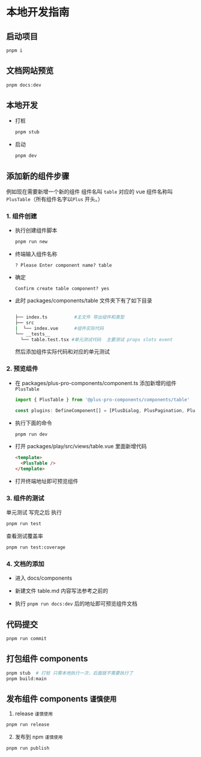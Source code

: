 # 本地开发指南

## 启动项目

```sh
pnpm i
```

## 文档网站预览

```sh
pnpm docs:dev
```

## 本地开发

- 打桩

  ```sh
  pnpm stub
  ```

- 启动

  ```sh
  pnpm dev
  ```

## 添加新的组件步骤

例如现在需要新增一个新的组件 组件名叫 `table` 对应的 vue 组件名称叫 `PlusTable`（所有组件名字以`Plus` 开头。）

### 1. 组件创建

- 执行创建组件脚本

  ```sh
  pnpm run new
  ```

- 终端输入组件名称

  ```
  ? Please Enter component name? table
  ```

- 确定

  ```
  Confirm create table component? yes
  ```

- 此时 packages/components/table 文件夹下有了如下目录

  ```sh

  ├── index.ts          #主文件 导出组件和类型
  ├── src
  |  └── index.vue      #组件实际代码
  └── __tests__
    └── table.test.tsx #单元测试代码  主要测试 props slots event
  ```

  然后添加组件实际代码和对应的单元测试

### 2. 预览组件

- 在 packages/plus-pro-components/component.ts 添加新增的组件 `PlusTable`

  ```js
  import { PlusTable } from '@plus-pro-components/components/table'

  const plugins: DefineComponent[] = [PlusDialog, PlusPagination, PlusTable]
  ```

- 执行下面的命令

  ```sh
  pnpm run dev
  ```

- 打开 packages/play/src/views/table.vue 里面新增代码

  ```html
  <template>
    <PlusTable />
  </template>
  ```

- 打开终端地址即可预览组件

### 3. 组件的测试

单元测试 写完之后 执行

```sh
pnpm run test
```

查看测试覆盖率

```sh
pnpm run test:coverage
```

### 4. 文档的添加

- 进入 docs/components

- 新建文件 table.md 内容写法参考之前的

- 执行 `pnpm run docs:dev` 后的地址即可预览组件文档

## 代码提交

```sh
pnpm run commit
```

## 打包组件 components

```sh
pnpm stub  # 打桩 只需本地执行一次，后面就不需要执行了
pnpm build:main
```

## 发布组件 components `谨慎使用`

1. release `谨慎使用`

```sh
pnpm run release
```

2. 发布到 npm `谨慎使用`

```sh
pnpm run publish
```
